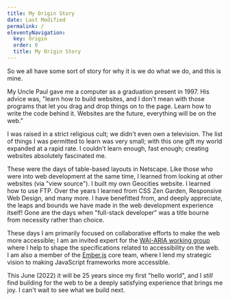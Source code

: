 ```yaml
---
title: My Origin Story
date: Last Modified 
permalink: /
eleventyNavigation:
  key: Origin 
  order: 0
  title: My Origin Story
---
```


So we all have some sort of story for why it is we do what we do, and this is mine.

My Uncle Paul gave me a computer as a graduation present in 1997. His advice was, "learn how to build websites, and I don't mean with those programs that let you drag and drop things on to the page. Learn how to write the code behind it. Websites are the future, everything will be on the web."

I was raised in a strict religious cult; we didn't even own a television. The list of things I was permitted to learn was very small; with this one gift my world expanded at a rapid rate. I couldn't learn enough, fast enough; creating websites absolutely fascinated me.

These were the days of table-based layouts in Netscape. Like those who were into web development at the same time, I learned from looking at other websites (via "view source"). I built my own Geocities website. I learned how to use FTP. Over the years I learned from CSS Zen Garden, Responsive Web Design, and many more. I have benefitted from, and deeply appreciate, the leaps and bounds we have made in the web development experience itself! Gone are the days when "full-stack developer" was a title bourne from necessity rather than choice.

These days I am primarily focused on collaborative efforts to make the web more accessible; I am an invited expert for the [WAI-ARIA working group](https://www.w3.org/groups/wg/aria/participants) where I help to shape the specifications related to accessibility on the web. I am also a member of the [Ember.js](https://emberjs.com/) core team, where I lend my strategic vision to making JavaScript frameworks more accessible.

This June (2022) it will be 25 years since my first "hello world", and I _still_ find building for the web to be a deeply satisfying experience that brings me joy. I can't wait to see what we build next.
